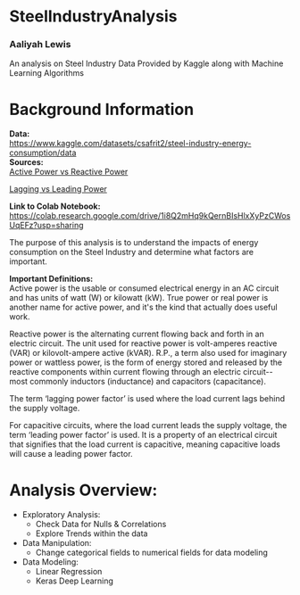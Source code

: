 # SteelIndustryAnalysis
### Aaliyah Lewis
An analysis on Steel Industry Data Provided by Kaggle along with Machine Learning Algorithms    

# **Background Information**  

**Data:**  
https://www.kaggle.com/datasets/csafrit2/steel-industry-energy-consumption/data   
**Sources:**   
[Active Power vs Reactive Power](https://eshop.se.com/in/blog/post/difference-between-active-power-reactive-power-and-apparent-power.html#:~:text=What%20is%20Active%20Power%3F,lights%2C%20light%20bulbs%2C%20whatever.)

[Lagging vs Leading Power](http://www.differencebetween.net/technology/difference-between-leading-and-lagging-power-factor/)

**Link to Colab Notebook:**    
https://colab.research.google.com/drive/1i8Q2mHq9kQernBIsHlxXyPzCWosUqEFz?usp=sharing    

The purpose of this analysis is to understand the impacts of energy consumption on the Steel Industry and determine what factors are important.

**Important Definitions:**  
Active power is the usable or consumed electrical energy in an AC circuit and has units of watt (W) or kilowatt (kW). True power or real power is another name for active power, and it's the kind that actually does useful work.

Reactive power is the alternating current flowing back and forth in an electric circuit. The unit used for reactive power is volt-amperes reactive (VAR) or kilovolt-ampere active (kVAR). R.P., a term also used for imaginary power or wattless power, is the form of energy stored and released by the reactive components within current flowing through an electric circuit--most commonly inductors (inductance) and capacitors (capacitance).

The term ‘lagging power factor’ is used where the load current lags behind the supply voltage.

For capacitive circuits, where the load current leads the supply voltage, the term ‘leading power factor’ is used. It is a property of an electrical circuit that signifies that the load current is capacitive, meaning capacitive loads will cause a leading power factor.

# **Analysis Overview:**   
* Exploratory Analysis:
    - Check Data for Nulls & Correlations
    - Explore Trends within the data
* Data Manipulation:
   - Change categorical fields to numerical fields for data modeling
* Data Modeling:
  - Linear Regression
  - Keras Deep Learning
